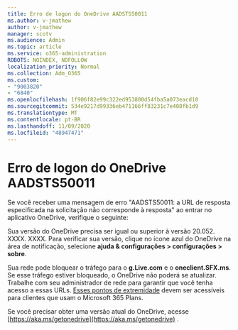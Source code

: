 ```yaml
---
title: Erro de logon do OneDrive AADSTS50011
ms.author: v-jmathew
author: v-jmathew
manager: scotv
ms.audience: Admin
ms.topic: article
ms.service: o365-administration
ROBOTS: NOINDEX, NOFOLLOW
localization_priority: Normal
ms.collection: Adm_O365
ms.custom:
- "9003820"
- "6840"
ms.openlocfilehash: 1f906f82e99c322ed953800d54fba5a073eacd10
ms.sourcegitcommit: 534e9217d99336eb471166ff83231c7e408fb1d9
ms.translationtype: MT
ms.contentlocale: pt-BR
ms.lasthandoff: 11/09/2020
ms.locfileid: "48947471"
---
```

# <a name="onedrive-login-error-aadsts50011"></a>Erro de logon do OneDrive AADSTS50011

Se você receber uma mensagem de erro "AADSTS50011: a URL de resposta especificada na solicitação não corresponde à resposta" ao entrar no aplicativo OneDrive, verifique o seguinte:

Sua versão do OneDrive precisa ser igual ou superior à versão 20.052. XXXX. XXXX. Para verificar sua versão, clique no ícone azul do OneDrive na área de notificação, selecione **ajuda & configurações > configurações > sobre**.

Sua rede pode bloquear o tráfego para o **g.Live.com** e o **oneclient.SFX.ms**. Se esse tráfego estiver bloqueado, o OneDrive não poderá se atualizar. Trabalhe com seu administrador de rede para garantir que você tenha acesso a essas URLs. [Esses pontos de extremidade](https://docs.microsoft.com/microsoft-365/enterprise/urls-and-ip-address-ranges?view=o365-worldwide) devem ser acessíveis para clientes que usam o Microsoft 365 Plans.

Se você precisar obter uma versão atual do OneDrive, acesse [https://aka.ms/getonedrive](https://aka.ms/getonedrive) .
